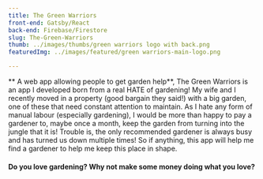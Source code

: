 ```yaml
---
title: The Green Warriors 
front-end: Gatsby/React
back-end: Firebase/Firestore
slug: The-Green-Warriors
thumb: ../images/thumbs/green warriors logo with back.png
featuredImg: ../images/featured/green warriors-main-logo.png

---
```


** A web app allowing people to get garden help**, The Green Warriors is an app I developed born from a real HATE of gardening! My wife and I recently moved in a property (good bargain they said!) with a big garden, one of these that need constant attention to maintain. As I hate any form of manual labour (especially gardening), I would be more than happy to pay a gardener to, maybe once a month, keep the garden from turning into the jungle that it is!
Trouble is, the only recommended gardener is always busy and has turned us down multiple times! So if anything, this app will help me find a gardener to help me keep this place in shape. 

#### Do you love gardening? Why not make some money doing what you love? 
